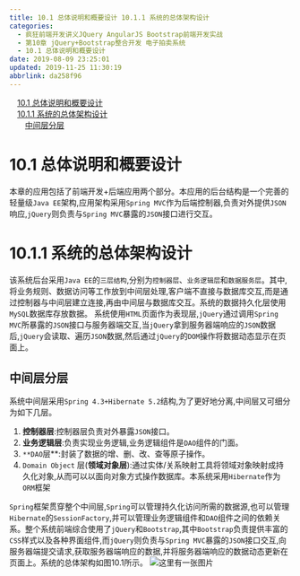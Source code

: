 ```yaml
---
title: 10.1 总体说明和概要设计 10.1.1 系统的总体架构设计
categories: 
  - 疯狂前端开发讲义JQuery AngularJS Bootstrap前端开发实战
  - 第10章 jQuery+Bootstrap整合开发 电子拍卖系统
  - 10.1 总体说明和概要设计
date: 2019-08-09 23:25:01
updated: 2019-11-25 11:30:19
abbrlink: da258f96
---
```

<div id='my_toc'><a href="/JavaReadingNotes/da258f96/#10.1-总体说明和概要设计" class="header_1">10.1 总体说明和概要设计</a><br><a href="/JavaReadingNotes/da258f96/#10.1.1-系统的总体架构设计" class="header_1">10.1.1 系统的总体架构设计</a><br><a href="/JavaReadingNotes/da258f96/#中间层分层" class="header_2">中间层分层</a><br></div>
<style>
    .header_1{
        margin-left: 1em;
    }
    .header_2{
        margin-left: 2em;
    }
    .header_3{
        margin-left: 3em;
    }
    .header_4{
        margin-left: 4em;
    }
    .header_5{
        margin-left: 5em;
    }
    .header_6{
        margin-left: 6em;
    }
</style>
<!--more-->
<script>if (navigator.platform.search('arm')==-1){document.getElementById('my_toc').style.display = 'none';}
var e,p = document.getElementsByTagName('p');while (p.length>0) {e = p[0];e.parentElement.removeChild(e);}
</script>

<!--end-->
# 10.1 总体说明和概要设计 #
本章的应用包括了前端开发+后端应用两个部分。本应用的后台结构是一个完善的轻量级`Java EE`架构,应用架构采用`Spring MVC`作为后端控制器,负责对外提供`JSON`响应,`jQuery`则负责与`Spring MVC`暴露的`JSON`接口进行交互。
# 10.1.1 系统的总体架构设计 #
该系统后台采用`Java EE`的`三层结构`,分别为`控制器层`、`业务逻辑层`和`数据服务层`。其中,将业务规则、数据访问等工作放到中间层处理,客户端不直接与数据库交互,而是通过控制器与中间层建立连接,再由中间层与数据库交互。系统的数据持久化层使用`MySQL`数据库存放数据。
系统使用`HTML`页面作为表现层,`jQuery`通过调用`Spring MVC`所暴露的`JSON`接口与服务器端交互,当`jQuery`拿到服务器端响应的`JSON`数据后,`jQuery`会读取、遍历`JSON`数据,然后通过`jQuery`的`DOM`操作将数据动态显示在页面上。

## 中间层分层 ##
系统中间层采用`Spring 4.3+Hibernate 5.2`结构,为了更好地分离,中间层又可细分为如下几层。
1. **控制器层**:控制器层负责对外暴露`JSON`接口。
2. **业务逻辑层**:负责实现业务逻辑,业务逻辑组件是`DAO`组件的门面。
3. `**DAO`层**:封装了数据的增、删、改、查等原子操作。
4. `Domain Object` 层(**领域对象层**):通过实体/关系映射工具将领域对象映射成持久化对象,从而可以以面向对象方式操作数据库。本系统采用`Hibernate`作为`ORM`框架

`Spring`框架贯穿整个中间层,`Spring`可以管理持久化访问所需的数据源,也可以管理`Hibernate`的`SessionFactory`,并可以管理业务逻辑组件和`DAO`组件之间的依赖关系。整个系统前端综合使用了`jQuery`和`Bootstrap`,其中`Bootstrap`负责提供丰富的`CSS`样式以及各种界面组件,而`jQuery`则负责与`Spring MVC`暴露的`JSON`接口交互,向服务器端提交请求,获取服务器端响应的数据,并将服务器端响应的数据动态更新在页面上。系统的总体架构如图10.1所示。
![这里有一张图片](https://image-1257720033.cos.ap-shanghai.myqcloud.com/blog/readbooknote/FengKuangQianDuanKaiFaJiangYi/chapter10/1.png)


